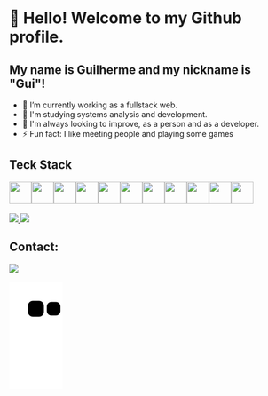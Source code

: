 # 👋 Hello! Welcome to my Github profile.
## My name is Guilherme and my nickname is "Gui"!

- 🔭 I’m currently working as a fullstack web.
- 🌱 I'm studying systems analysis and development.
- 👯 I'm always looking to improve, as a person and as a developer.
- ⚡ Fun fact: I like meeting people and playing some games


## Teck Stack

<img src="https://cdn.jsdelivr.net/gh/devicons/devicon@latest/icons/laravel/laravel-original-wordmark.svg" width="40" height="40" /><img src="https://cdn.jsdelivr.net/gh/devicons/devicon@latest/icons/livewire/livewire-original-wordmark.svg" width="40" height="40" /><img src="https://cdn.jsdelivr.net/gh/devicons/devicon@latest/icons/dotnetcore/dotnetcore-original.svg" width="40" height="40" /><img src="https://cdn.jsdelivr.net/gh/devicons/devicon/icons/python/python-original-wordmark.svg" width="40" height="40" /><img src="https://cdn.jsdelivr.net/gh/devicons/devicon/icons/jupyter/jupyter-original-wordmark.svg" width="40" height="40" /><img src="https://cdn.jsdelivr.net/gh/devicons/devicon/icons/javascript/javascript-original.svg" width="40" height="40" /><img src="https://cdn.jsdelivr.net/gh/devicons/devicon/icons/html5/html5-original.svg" width="40" height="40" /><img src="https://cdn.jsdelivr.net/gh/devicons/devicon/icons/css3/css3-original.svg" width="40" height="40" /><img src="https://cdn.jsdelivr.net/gh/devicons/devicon/icons/bootstrap/bootstrap-original.svg" width="40" height="40" /><img src="https://cdn.jsdelivr.net/gh/devicons/devicon/icons/php/php-original.svg" width="40" height="40" /><img src="https://cdn.jsdelivr.net/gh/devicons/devicon/icons/mysql/mysql-original-wordmark.svg" width="40" height="40"/>
       
     
<a href="https://github.com/GuilhermeCamargoL">
<img src="https://github-readme-stats.vercel.app/api?username=GuilhermeCamargoL&theme=radical&show_icons=true&include_all_commits=true&count_private=true" height="180em">
<img src="https://github-readme-stats.vercel.app/api/top-langs/?username=GuilhermeCamargoL&layout=compact&theme=radical&langs_count=7" height="180em">
</a>


## Contact:

<div>
<a href="https://www.linkedin.com/in/guilherme-lima-8763a11a7" target="_blank"><img src="https://img.shields.io/badge/-LinkedIn-%230077B5?style=for-the-badge&logo=linkedin&logoColor=white" target="_blank"></a>   
</div>


![snake animation](https://github.com/GuilhermeCamargoL/GuilhermeCamargoL/blob/output/github-contribution-grid-snake2.svg)

